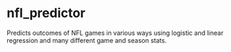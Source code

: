 # nfl_predictor
Predicts outcomes of NFL games in various ways using logistic and linear regression and many different game and season stats.
